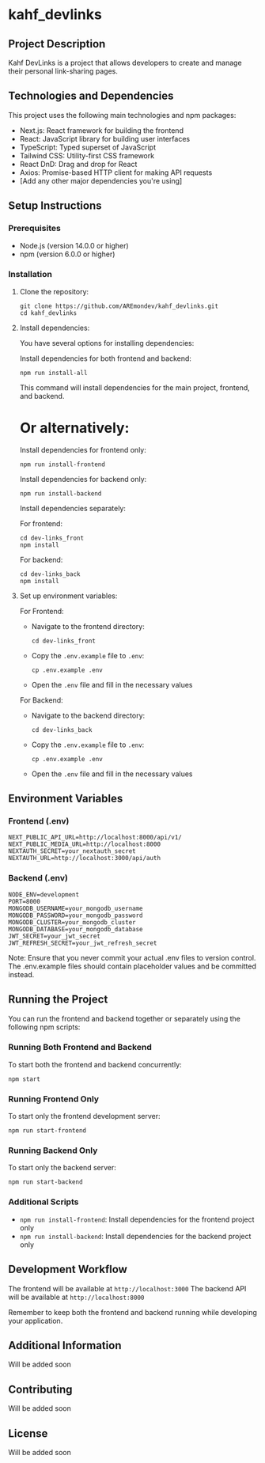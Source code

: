# kahf_devlinks

## Project Description

Kahf DevLinks is a project that allows developers to create and manage their personal link-sharing pages.

## Technologies and Dependencies

This project uses the following main technologies and npm packages:

- Next.js: React framework for building the frontend
- React: JavaScript library for building user interfaces
- TypeScript: Typed superset of JavaScript
- Tailwind CSS: Utility-first CSS framework
- React DnD: Drag and drop for React
- Axios: Promise-based HTTP client for making API requests
- [Add any other major dependencies you're using]

## Setup Instructions

### Prerequisites

- Node.js (version 14.0.0 or higher)
- npm (version 6.0.0 or higher)

### Installation

1. Clone the repository:

   ```
   git clone https://github.com/AREmondev/kahf_devlinks.git
   cd kahf_devlinks
   ```

2. Install dependencies:

   You have several options for installing dependencies:

   Install dependencies for both frontend and backend:

   ```
   npm run install-all
   ```

   This command will install dependencies for the main project, frontend, and backend.

   # Or alternatively:

   Install dependencies for frontend only:

   ```
   npm run install-frontend
   ```

   Install dependencies for backend only:

   ```
   npm run install-backend
   ```

   Install dependencies separately:

   For frontend:

   ```
   cd dev-links_front
   npm install
   ```

   For backend:

   ```
   cd dev-links_back
   npm install
   ```

3. Set up environment variables:

   For Frontend:

   - Navigate to the frontend directory:
     ```
     cd dev-links_front
     ```
   - Copy the `.env.example` file to `.env`:
     ```
     cp .env.example .env
     ```
   - Open the `.env` file and fill in the necessary values

   For Backend:

   - Navigate to the backend directory:
     ```
     cd dev-links_back
     ```
   - Copy the `.env.example` file to `.env`:
     ```
     cp .env.example .env
     ```
   - Open the `.env` file and fill in the necessary values

## Environment Variables

### Frontend (.env)

```plaintext
NEXT_PUBLIC_API_URL=http://localhost:8000/api/v1/
NEXT_PUBLIC_MEDIA_URL=http://localhost:8000
NEXTAUTH_SECRET=your_nextauth_secret
NEXTAUTH_URL=http://localhost:3000/api/auth
```

### Backend (.env)

```plaintext
NODE_ENV=development
PORT=8000
MONGODB_USERNAME=your_mongodb_username
MONGODB_PASSWORD=your_mongodb_password
MONGODB_CLUSTER=your_mongodb_cluster
MONGODB_DATABASE=your_mongodb_database
JWT_SECRET=your_jwt_secret
JWT_REFRESH_SECRET=your_jwt_refresh_secret
```

Note: Ensure that you never commit your actual .env files to version control. The .env.example files should contain placeholder values and be committed instead.

## Running the Project

You can run the frontend and backend together or separately using the following npm scripts:

### Running Both Frontend and Backend

To start both the frontend and backend concurrently:

```
npm start
```

### Running Frontend Only

To start only the frontend development server:

```
npm run start-frontend
```

### Running Backend Only

To start only the backend server:

```
npm run start-backend
```

### Additional Scripts

- `npm run install-frontend`: Install dependencies for the frontend project only
- `npm run install-backend`: Install dependencies for the backend project only

## Development Workflow

The frontend will be available at `http://localhost:3000`
The backend API will be available at `http://localhost:8000`

Remember to keep both the frontend and backend running while developing your application.

## Additional Information

Will be added soon

## Contributing

Will be added soon

## License

Will be added soon
